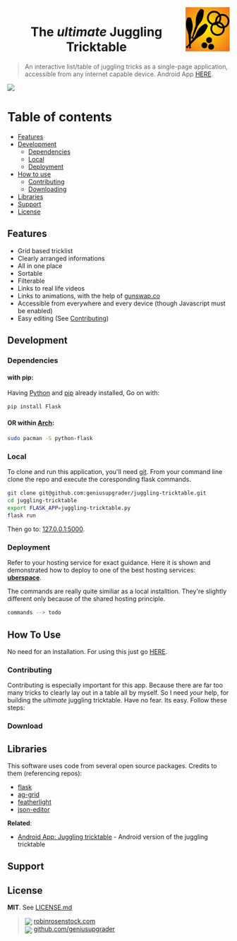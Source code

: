 <a href="http://robinrosenstock.com/juggling/tricktable">
<img align="right" width="100" height="100" src="/static/logo.png">
</a>
<h1 align="center">The <i>ultimate</i> Juggling Tricktable</h1>

> An interactive list/table of juggling tricks as a single-page application, accessible from any internet capable device. Android App [HERE](http://www.fillmurray.com/100/100).



![](https://raw.githubusercontent.com/amitmerchant1990/electron-markdownify/master/img/markdownify.gif)




# Table of contents

- [Features](#features)
- [Development](#development)
    - [Dependencies](#dependencies)
    - [Local](#local)
    - [Deployment](#deployment)
- [How to use](#how-to-use)
    - [Contributing](#contributing)
    - [Downloading](#downloading)
- [Libraries](#libraries)
- [Support](#support)
- [License](#license)





## Features

* Grid based tricklist
* Clearly arranged informations
* All in one place
* Sortable
* Filterable
* Links to real life videos
* Links to animations, with the help of [gunswap.co](http://gunswap.co)
* Accessible from everywhere and every device (though Javascript must be enabled)
* Easy editing (See [Contributing](#contributing))


## Development


### Dependencies

#### with pip:

Having [Python](https://www.python.org/) and [pip](https://pypi.org/project/pip/) already installed, Go on with:

```bash
pip install Flask

```

#### OR within [Arch](https://www.archlinux.org/):

```bash
sudo pacman -S python-flask
```

### Local


To clone and run this application, you'll need [git](https://git-scm.com). From your command line clone the repo and execute the coresponding flask commands.

```bash
git clone git@github.com:geniusupgrader/juggling-tricktable.git
cd juggling-tricktable
export FLASK_APP=juggling-tricktable.py
flask run
```

Then go to: [127.0.0.1:5000](http://127.0.0.1:5000).


### Deployment

Refer to your hosting service for exact guidance. Here it is shown and demonstrated how to deploy to one of the best hosting services: __[uberspace](https://uberspace.de/)__.

The commands are really quite similiar as a local installtion. They're slightly different only because of the shared hosting principle.

```bash
commands --> todo
```



## How To Use

No need for an installation.
For using this just go [HERE](http://robinrosenstock.com/juggling/tricktable).



### Contributing

Contributing is especially important for this app. Because there are far too many tricks to clearly lay out in a table all by myself. So I need *your* help, for building the *ultimate* juggling tricktable. Have no fear. Its easy. Follow these steps:



### Download



## Libraries

This software uses code from several open source packages. Credits to them (referencing repos):

- [flask](https://github.com/pallets/flask)
- [ag-grid](https://github.com/ag-grid/ag-grid)
- [featherlight](https://github.com/noelboss/featherlight)
-  [json-editor](https://github.com/json-editor/json-editor)



__Related__:

- [Android App: Juggling tricktable](https://github.com/amitmerchant1990/markdownify-web) - Android version of the juggling tricktable


## Support




## License

__MIT__. See [LICENSE.md](LICENSE.md)

> <img style="vertical-align: middle;" width="24" src="https://raw.githubusercontent.com/encharm/Font-Awesome-SVG-PNG/master/black/png/32/globe.png"> [robinrosenstock.com](https://robinrosenstock.com)<br>
> <img style="vertical-align: middle;" width="24" src="https://raw.githubusercontent.com/encharm/Font-Awesome-SVG-PNG/master/black/png/32/github.png"> [github.com/geniusupgrader](https://github.com/geniusupgrader)<br>
